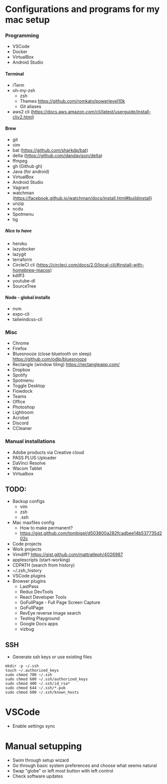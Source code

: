 # Configurations and programs for my mac setup
### Programming
- VSCode 
- Docker
- VirtualBox
- Android Studio
#### Terminal
- iTerm
- oh-my-zsh
  - zsh
  - Themes https://github.com/romkatv/powerlevel10k
  - Git aliases
- aws2 cli (https://docs.aws.amazon.com/cli/latest/userguide/install-cliv2.html)

#### Brew
- git
- vim
- bat (https://github.com/sharkdp/bat)
- delta (https://github.com/dandavison/delta)
- ffmpeg
- gh (Github gh)
- Java (for android)
- VirtualBox
- Android Studio
- Vagrant
- watchman (https://facebook.github.io/watchman/docs/install.html#buildinstall)
- unzip
- ncdu
- Spotmenu
- tig

##### Nice to have
- heroku
- lazydocker
- lazygit
- terraform
- CircleCI cli (https://circleci.com/docs/2.0/local-cli/#install-with-homebrew-macos)
- kdiff3
- youtube-dl
- SourceTree
  
#### Node - global installs
- nvm
- expo-cli
- tailwindcss-cli

### Misc
- Chrome
- Firefox
- Bluesnooze (close bluetooth on sleep) https://github.com/odlp/bluesnooze
- Rectangle (window tiling) https://rectangleapp.com/
- Dropbox
- Spotify
- Spotmenu
- Toggle Desktop
- Flowdock
- Teams
- Office
- Photoshop
- Lightroom
- Acrobat
- Discord
- CCleaner

### Manual installations
- Adobe products via Creative cloud
- PASS PLUS Uploader
- DaVinci Resolve
- Wacom Tablet
- Virtualbox

## TODO: 

- Backup configs
  - vim
  - zsh
  - .ssh
- Mac maxfiles config
  - How to make permanent?
  - https://gist.github.com/tombigel/d503800a282fcadbee14b537735d202c
- Code projects
- Work projects
- Vimdiff? https://gist.github.com/mattratleph/4026987
- applescripts (start-working)
- CDPATH (search from history)
- ~/.zsh_history
- VSCode plugins
- Browser plugins
  - LastPass
  - Redux DevTools
  - React Developer Tools
  - GoFullPage - Full Page Screen Capture
  - GoFullPage
  - RevEye reverse image search
  - Testing Playground
  - Google Docs apps
  - vizbug

## SSH

- Generate ssh keys or use existing files
```
mkdir -p ~/.ssh
touch ~/.authorized_keys
sudo chmod 700 ~/.ssh
sudo chmod 600 ~/.ssh/authorized_keys
sudo chmod 400 ~/.ssh/id_rsa*
sudo chmod 644 ~/.ssh/*.pub
sudo chmod 600 ~/.ssh/known_hosts
```

# VSCode
- Enable settings sync

# Manual setupping

- Swim through setup wizard
- Go through basic system preferences and choose what seems natural
- Swap "globe" or left most button with left control
- Check software updates